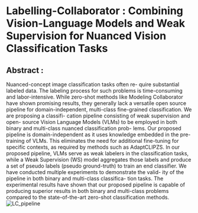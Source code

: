 # Labelling-Collaborator : Combining Vision-Language Models and Weak Supervision for Nuanced Vision Classification Tasks
## Abstract : 
Nuanced-concept image classification tasks often re-
quire substantial labeled data. The labeling process
for such problems is time-consuming and labor-intensive.
While zero-shot methods like Modeling Collaborator have
shown promising results, they generally lack a versatile
open source pipeline for domain-independent, multi-class
fine-grained classification. We are proposing a classifi-
cation pipeline consisting of weak supervision and open-
source Vision Language Models (VLMs) to be employed in
both binary and multi-class nuanced classification prob-
lems. Our proposed pipeline is domain-independent as it
uses knowledge embedded in the pre-training of VLMs. This
eliminates the need for additional fine-tuning for specific
contexts, as required by methods such as AdaptCLIPZS. In
our proposed pipeline, VLMs serve as weak labelers in the
classification tasks, while a Weak Supervision (WS) model
aggregates those labels and produce a set of pseudo labels
(pseudo ground-truth) to train an end classifier. We have
conducted multiple experiments to demonstrate the valid-
ity of the pipeline in both binary and multi-class classifica-
tion tasks. The experimental results have shown that our
proposed pipeline is capable of producing superior results
in both binary and multi-class problems compared to the
state-of-the-art zero-shot classification methods.
![LC_pipeline](https://github.com/user-attachments/assets/6819ffe1-edaf-49ce-99c9-90d8e94af76d)



